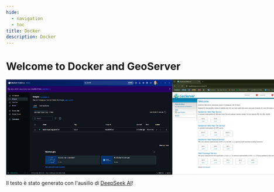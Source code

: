 ```yaml
---
hide:
  - navigation
  - toc
title: Docker
description: Docker
---
```


# Welcome to Docker and GeoServer

<div style="display: flex; justify-content: space-between;">
  <img src="./imgs/2025-01-18_16h02_21.png" alt="Image 1" style="width: 90%;">
  <img src="./imgs/2025-01-18_16h12_16.png" alt="Image 2" style="width: 90%;">
</div>

Il testo è stato generato con l'ausilio di [DeepSeek AI](https://chat.deepseek.com/)!
